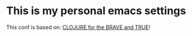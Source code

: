 # This is my personal emacs settings

This conf is based on: 
[CLOJURE for the BRAVE and TRUE](http://www.braveclojure.com/basic-emacs/)!
